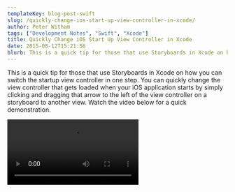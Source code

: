 ```yaml
---
templateKey: blog-post-swift
slug: /quickly-change-ios-start-up-view-controller-in-xcode/
author: Peter Witham
tags: ["Development Notes", "Swift", "Xcode"]
title: Quickly Change iOS Start Up View Controller in Xcode
date: 2015-08-12T15:21:56
blurb: This is a quick tip for those that use Storyboards in Xcode on how you can switch the startup view controller in one step.
---
```


This is a quick tip for those that use Storyboards in Xcode on how you can switch the startup view controller in one step.  You can quickly change the view controller that gets loaded when your iOS application starts by simply clicking and dragging that arrow to the left of the view controller on a storyboard to another view. Watch the video below for a quick demonstration.

![Xcode changing startup screen.](https://peterwitham.com/wp-content/uploads/2015/08/Xcode-changing-startup-screen.mov)
